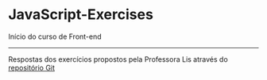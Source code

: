 # JavaScript-Exercises
Início do curso de Front-end
***
Respostas dos exercícios propostos pela Professora Lis através do [repositório Git](https://github.com/lisandrascruz/PretaLab-Disney-LP/tree/main/semana02/aula06)
